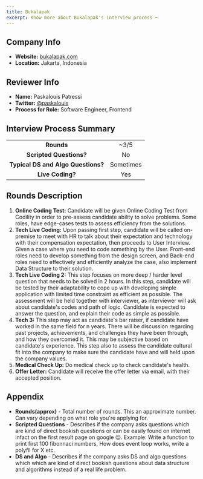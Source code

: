```yaml
---
title: Bukalapak
excerpt: Know more about Bukalapak's interview process ➡️
---
```

## Company Info
- **Website:** [bukalapak.com](http://bukalapak.com)
- **Location:** Jakarta, Indonesia

## Reviewer Info
- **Name:** Paskalouis Patressi
- **Twitter:** [@paskalouis](https://twitter.com/paskalouis)
- **Process for Role:** Software Engineer, Frontend

## Interview Process Summary
|                                    |              |
| :--------------------------------: | :-----------:|
|             **Rounds**             |  ~3/5        |
|      **Scripted Questions?**       |  No          |
| **Typical DS and Algo Questions?** |  Sometimes   |
|          **Live Coding?**          |  Yes         |

## Rounds Description
1. **Online Coding Test:** 
Candidate will be given Online Coding Test from Codility in order to pre-assess candidate ability to solve problems. Some roles, have edge-cases tests to assess efficiency from the solutions.
2. **Tech Live Coding:**
Upon passing first step, candidate will be called on-premise to meet with HR to talk about their expectation and technology with their compensation expectation, then proceeds to User Interview. Given a case where you need to code something by the User. Front-end roles need to develop something from the design screen, and Back-end roles need to effectively and efficiently analyze the case, also implement Data Structure to their solution.
3. **Tech Live Coding 2:**
This step focuses on more deep / harder level question that needs to be solved in 2 hours. In this step, candidate will be tested by their adaptability to cope up with developing simple application with limited time constraint as efficient as possible. The assessment will be held together with interviewer, as interviewer will ask about candidate's codes and path of logic. Candidate is expected to answer the question, and explain their code as simple as possible.
4. **Tech 3:**
This step may act as candidate's bar raiser, if candidate have worked in the same field for n years. There will be discussion regarding past projects, achievements, and challenges they have been through, and how they overcomed it. This may be subjective based on candidate's experience. This step also to assess the candidate cultural fit into the company to make sure the candidate have and will held upon the company values.
5. **Medical Check Up:**
Do medical check up to check candidate's health.
6. **Offer Letter:**
Candidate will receive the offer letter via email, with their accepted position.

## Appendix
- **Rounds(approx)** - Total number of rounds. This an approximate number. Can vary depending on what role you're applying for.
- **Scripted Questions** - Describes if the company asks questions which are kind of direct bookish questions or can be easily found on internet infact on the first result page on google 😛. Example: Write a function to print first 100 fibonnaci numbers, How does event loop works, write a polyfil for X etc.
- **DS and Algo** - Describes if the company asks DS and algo questions which which are kind of direct bookish questions about data structure and algorithms instead of a real life problem.
